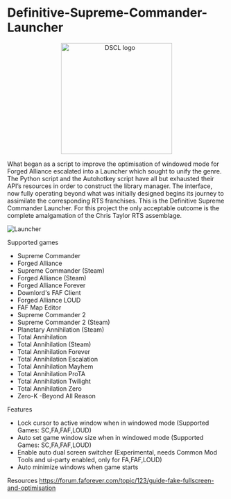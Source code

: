 # Definitive-Supreme-Commander-Launcher
<p align="center">
  <img width="256" src="https://user-images.githubusercontent.com/13173133/138048775-15a2ea52-9612-4b9f-af1a-2043523a55b3.png" alt="DSCL logo"></a></p>
</p>

What began as a script to improve the optimisation of windowed mode for Forged Alliance escalated into a Launcher which sought to unify the genre. The Python script and the Autohotkey script have all but exhausted their API’s resources in order to construct the library manager. 
The interface, now fully operating beyond what was initially designed begins its journey to assimilate the corresponding RTS franchises. This is the Definitive Supreme Commander Launcher. For this project the only acceptable outcome is the complete amalgamation of the Chris Taylor RTS assemblage.

![Launcher](https://user-images.githubusercontent.com/13173133/138063681-27963ca0-00b7-4aa0-aa85-9cad1f88be1f.png)


Supported games
- Supreme Commander
- Forged Alliance
- Supreme Commander (Steam)
- Forged Alliance (Steam)
- Forged Alliance Forever
- Downlord's FAF Client
- Forged Alliance LOUD
- FAF Map Editor
- Supreme Commander 2
- Supreme Commander 2 (Steam)
- Planetary Annihilation (Steam)
- Total Annihilation
- Total Annihilation (Steam)
- Total Annihilation Forever
- Total Annihilation Escalation
- Total Annihilation Mayhem
- Total Annihilation ProTA
- Total Annihilation Twilight
- Total Annihilation Zero
- Zero-K
-Beyond All Reason

Features 
- Lock cursor to active window when in windowed mode (Supported Games: SC,FA,FAF,LOUD)
- Auto set game window size when in windowed mode (Supported Games: SC,FA,FAF,LOUD)
- Enable auto dual screen switcher (Experimental, needs Common Mod Tools and ui-party enabled, only for FA,FAF,LOUD)
- Auto minimize windows when game starts

Resources
https://forum.faforever.com/topic/123/guide-fake-fullscreen-and-optimisation
